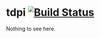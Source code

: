 # tdpi [![Build Status](https://travis-ci.org/skorezore/tdpi.svg?branch=master)](https://travis-ci.org/skorezore/tdpi)

Nothing to see here.
